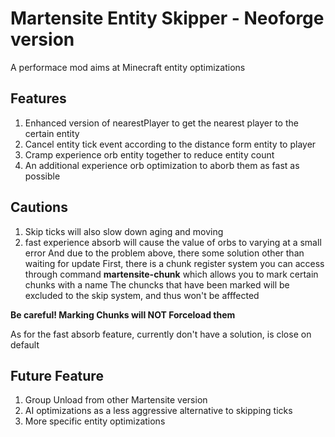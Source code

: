 # Martensite Entity Skipper - Neoforge version
A performace mod aims at Minecraft entity optimizations
## Features
1. Enhanced version of nearestPlayer to get the nearest player to the certain entity
2. Cancel entity tick event according to the distance form entity to player
3. Cramp experience orb entity together to reduce entity count
4. An additional experience orb optimization to aborb them as fast as possible
## Cautions
1. Skip ticks will also slow down aging and moving
2. fast experience absorb will cause the value of orbs to varying at a small error
And due to the problem above, there some solution other than waiting for update
First, there is a chunk register system you can access through command **martensite-chunk** which allows you to mark certain chunks with a name
The chuncks that have been marked will be excluded to the skip system, and thus won't be afffected

**Be careful! Marking Chunks will NOT Forceload them**

As for the fast absorb feature, currently don't have a solution, is close on default
## Future Feature
1. Group Unload from other Martensite version
2. AI optimizations as a less aggressive alternative to skipping ticks
3. More specific entity optimizations
